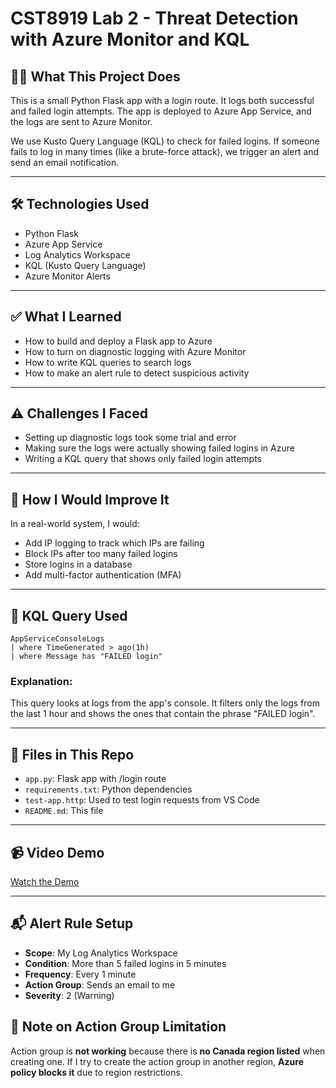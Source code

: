 # CST8919 Lab 2 - Threat Detection with Azure Monitor and KQL

## 👨‍💻 What This Project Does

This is a small Python Flask app with a login route. It logs both successful and failed login attempts. The app is deployed to Azure App Service, and the logs are sent to Azure Monitor.

We use Kusto Query Language (KQL) to check for failed logins. If someone fails to log in many times (like a brute-force attack), we trigger an alert and send an email notification.

---

## 🛠 Technologies Used

- Python Flask  
- Azure App Service  
- Log Analytics Workspace  
- KQL (Kusto Query Language)  
- Azure Monitor Alerts

---

## ✅ What I Learned

- How to build and deploy a Flask app to Azure  
- How to turn on diagnostic logging with Azure Monitor  
- How to write KQL queries to search logs  
- How to make an alert rule to detect suspicious activity

---

## ⚠️ Challenges I Faced

- Setting up diagnostic logs took some trial and error  
- Making sure the logs were actually showing failed logins in Azure  
- Writing a KQL query that shows only failed login attempts

---

## 🧠 How I Would Improve It

In a real-world system, I would:
- Add IP logging to track which IPs are failing  
- Block IPs after too many failed logins  
- Store logins in a database  
- Add multi-factor authentication (MFA)

---

## 🔎 KQL Query Used

```kql
AppServiceConsoleLogs
| where TimeGenerated > ago(1h)
| where Message has "FAILED login"
```

### Explanation:
This query looks at logs from the app's console. It filters only the logs from the last 1 hour and shows the ones that contain the phrase "FAILED login".

---

## 📁 Files in This Repo

- `app.py`: Flask app with /login route  
- `requirements.txt`: Python dependencies  
- `test-app.http`: Used to test login requests from VS Code  
- `README.md`: This file

---

## 📹 Video Demo

[Watch the Demo](https://drive.google.com/file/d/1DIddjsRgiCu0Y1Vs2pDGabSwwFNTe1ak/view?usp=drivesdk)

---

## 📬 Alert Rule Setup

- **Scope**: My Log Analytics Workspace  
- **Condition**: More than 5 failed logins in 5 minutes  
- **Frequency**: Every 1 minute  
- **Action Group**: Sends an email to me  
- **Severity**: 2 (Warning)

## 🚫 Note on Action Group Limitation

Action group is **not working** because there is **no Canada region listed** when creating one. If I try to create the action group in another region, **Azure policy blocks it** due to region restrictions.
